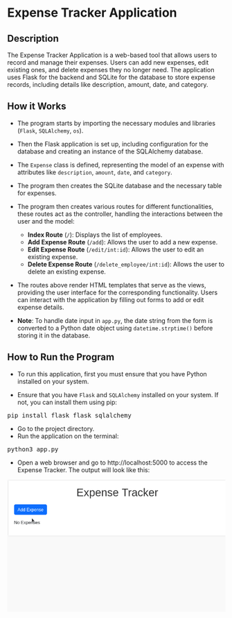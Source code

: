 # Expense Tracker Application

## Description

The Expense Tracker Application is a web-based tool that allows users to record and manage their expenses. Users can add new expenses, edit existing ones, and delete expenses they no longer need. The application uses Flask for the backend and SQLite for the database to store expense records, including details like description, amount, date, and category.

## How it Works

- The program starts by importing the necessary modules and libraries (<code>Flask</code>, <code>SQLAlchemy</code>, <code>os</code>).

- Then the Flask application is set up, including configuration for the database and creating an instance of the SQLAlchemy database.

- The <code>Expense</code> class is defined, representing the model of an expense with attributes like <code>description</code>, <code>amount</code>, <code>date</code>, and <code>category</code>.

- The program then creates the SQLite database and the necessary table for expenses.

- The program then creates various routes for different functionalities, these routes act as the controller, handling the interactions between the user and the model:
    - <strong>Index Route</strong> (<code>/</code>): Displays the list of employees.
    - <strong>Add Expense Route</strong> (<code>/add</code>): Allows the user to add a new expense.
    - <strong>Edit Expense Route</strong> (<code>/edit/int:id</code>): Allows the user to edit an existing expense.
    - <strong>Delete Expense Route</strong> (<code>/delete_employee/int:id</code>): Allows the user to delete an existing expense.

- The routes above render HTML templates that serve as the views, providing the user interface for the corresponding functionality. Users can interact with the application by filling out forms to add or edit expense details.

- **Note**: To handle date input in <code>app.py</code>, the date string from the form is converted to a Python date object using <code>datetime.strptime()</code> before storing it in the database.


## How to Run the Program

- To run this application, first you must ensure that you have Python installed on your system.

- Ensure that you have <code>Flask</code> and <code>SQLAlchemy</code> installed on your system. If not, you can install them using pip:

<pre>pip install flask flask_sqlalchemy</pre>

- Go to the project directory.
- Run the application on the terminal:
<pre>python3 app.py</pre>

- Open a web browser and go to http://localhost:5000 to access the Expense Tracker. The output will look like this:

<p align="center">
  <img src="output/expense-output.gif" alt='Expense Output'>
</p>
